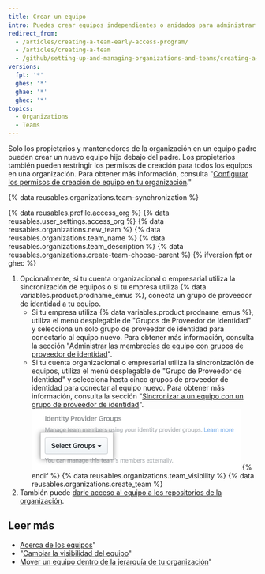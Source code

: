 ```yaml
---
title: Crear un equipo
intro: Puedes crear equipos independientes o anidados para administrar los permisos del repositorio y las menciones de grupos de personas.
redirect_from:
  - /articles/creating-a-team-early-access-program/
  - /articles/creating-a-team
  - /github/setting-up-and-managing-organizations-and-teams/creating-a-team
versions:
  fpt: '*'
  ghes: '*'
  ghae: '*'
  ghec: '*'
topics:
  - Organizations
  - Teams
---
```


Solo los propietarios y mantenedores de la organización en un equipo padre pueden crear un nuevo equipo hijo debajo del padre. Los propietarios también pueden restringir los permisos de creación para todos los equipos en una organización. Para obtener más información, consulta "[Configurar los permisos de creación de equipo en tu organización](/articles/setting-team-creation-permissions-in-your-organization)."

{% data reusables.organizations.team-synchronization %}

{% data reusables.profile.access_org %}
{% data reusables.user_settings.access_org %}
{% data reusables.organizations.new_team %}
{% data reusables.organizations.team_name %}
{% data reusables.organizations.team_description %}
{% data reusables.organizations.create-team-choose-parent %}
{% ifversion fpt or ghec %}
1. Opcionalmente, si tu cuenta organizacional o empresarial utiliza la sincronización de equipos o si tu empresa utiliza {% data variables.product.prodname_emus %}, conecta un grupo de proveedor de identidad a tu equipo.
    * Si tu empresa utiliza {% data variables.product.prodname_emus %}, utiliza el menú desplegable de "Grupos de Proveedor de Identidad" y selecciona un solo grupo de proveedor de identidad para conectarlo al equipo nuevo. Para obtener más información, consulta la sección "[Administrar las membrecías de equipo con grupos de proveedor de identidad](/enterprise-cloud@latest/admin/authentication/managing-your-enterprise-users-with-your-identity-provider/managing-team-memberships-with-identity-provider-groups)".
    * Si tu cuenta organizacional o empresarial utiliza la sincronización de equipos, utiliza el menú desplegable de "Grupo de Proveedor de Identidad" y selecciona hasta cinco grupos de proveedor de identidad para conectar al equipo nuevo. Para obtener más información, consulta la sección "[Sincronizar a un equipo con un grupo de proveedor de identidad](/organizations/organizing-members-into-teams/synchronizing-a-team-with-an-identity-provider-group)". ![Menú desplegable para elegir los grupos de proveedor de identidad](/assets/images/help/teams/choose-an-idp-group.png)
{% endif %}
{% data reusables.organizations.team_visibility %}
{% data reusables.organizations.create_team %}
1. También puede [darle acceso al equipo a los repositorios de la organización](/articles/managing-team-access-to-an-organization-repository).

## Leer más

- [Acerca de los equipos](/articles/about-teams)"
- "[Cambiar la visibilidad del equipo](/articles/changing-team-visibility)"
- [Mover un equipo dentro de la jerarquía de tu organización](/articles/moving-a-team-in-your-organization-s-hierarchy)"

